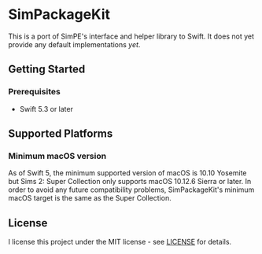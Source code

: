 # SimPackageKit

This is a port of SimPE's interface and helper library to Swift. It does not yet provide any default implementations *yet*.

## Getting Started

### Prerequisites

- Swift 5.3 or later

## Supported Platforms

### Minimum macOS version

As of Swift 5, the minimum supported version of macOS is 10.10 Yosemite but Sims 2: Super Collection only supports macOS 10.12.6 Sierra or later. In order to avoid any future compatibility problems, SimPackageKit's minimum macOS target is the same as the Super Collection.

## License

I license this project under the MIT license - see [LICENSE](LICENSE) for details.